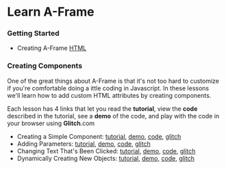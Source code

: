 # Learn A-Frame  
   
### Getting Started
- Creating A-Frame [HTML](basic/getting-started.html)

### Creating Components

One of the great things about A-Frame is that it's not too hard to customize if you're comfortable doing a ittle coding in Javascript.  In these lessons we'll learn how to add custom HTML attributes by creating components.

Each lesson has 4 links that let you read the **tutorial**, view the **code** described in the tutorial, see a **demo** of the code, and play with the code in your browser using **Glitch**.com

- Creating a Simple Component: [tutorial](coding/components/10-basic-component.html), [demo](coding/components/code/00-whats-bugging-me.html),  [code](),  [glitch]()
- Adding Parameters:  [tutorial](coding/components/20-parameters.html), [demo](coding/components/code/20-parameters.html), [code](), [glitch]()
- Changing Text That's Been Clicked: [tutorial](coding/components/30-clickable.html), [demo](coding/components/30-clickable.html), [code](), [glitch]()
- Dynamically Creating New Objects: [tutorial](coding/components/30-clickable-2.html), [demo](coding/components/30-clickable-2.html), [code](), [glitch]()

<!-- ### Creating Custom Primitives A.K.A. HTML Tags -->

<!-- Not only can you create HTML attributes, you can also create your own HTML tags, called primitives. These lessons will show you how.
- [primitive](coding/primitives/code/020-gblock-primitive.html)
- [google block](coding/primitives/code/010-gblock.html)
- [furniture](coding/primitives/code/030-furniture.html) -->

